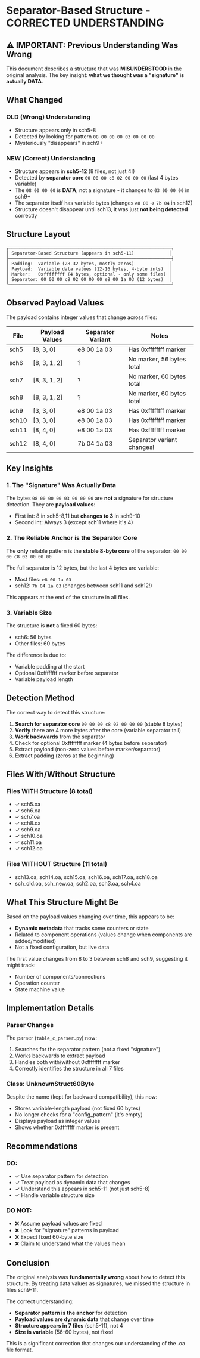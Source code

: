 # Separator-Based Structure - CORRECTED UNDERSTANDING

## ⚠️ IMPORTANT: Previous Understanding Was Wrong

This document describes a structure that was **MISUNDERSTOOD** in the original analysis. The key insight: **what we thought was a "signature" is actually DATA**.

## What Changed

### OLD (Wrong) Understanding
- Structure appears only in sch5-8
- Detected by looking for pattern `08 00 00 00 03 00 00 00`
- Mysteriously "disappears" in sch9+

### NEW (Correct) Understanding  
- Structure appears in **sch5-12** (8 files, not just 4!)
- Detected by **separator core** `00 00 00 c8 02 00 00 00` (last 4 bytes variable)
- The `08 00 00 00` is **DATA**, not a signature - it changes to `03 00 00 00` in sch9+
- The separator itself has variable bytes (changes `e8 00` → `7b 04` in sch12)
- Structure doesn't disappear until sch13, it was just **not being detected** correctly

## Structure Layout

```
┌─────────────────────────────────────────────────────────────┐
│ Separator-Based Structure (appears in sch5-11)             │
├─────────────────────────────────────────────────────────────┤
│ Padding:  Variable (28-32 bytes, mostly zeros)             │
│ Payload:  Variable data values (12-16 bytes, 4-byte ints)  │
│ Marker:   0xffffffff (4 bytes, optional - only some files) │
│ Separator: 00 00 00 c8 02 00 00 00 e8 00 1a 03 (12 bytes)  │
└─────────────────────────────────────────────────────────────┘
```

## Observed Payload Values

The payload contains integer values that change across files:

| File    | Payload Values     | Separator Variant | Notes                          |
|---------|--------------------|-------------------|--------------------------------|
| sch5    | [8, 3, 0]          | e8 00 1a 03      | Has 0xffffffff marker          |
| sch6    | [8, 3, 1, 2]       | ?                | No marker, 56 bytes total      |
| sch7    | [8, 3, 1, 2]       | ?                | No marker, 60 bytes total      |
| sch8    | [8, 3, 1, 2]       | ?                | No marker, 60 bytes total      |
| sch9    | [3, 3, 0]          | e8 00 1a 03      | Has 0xffffffff marker          |
| sch10   | [3, 3, 0]          | e8 00 1a 03      | Has 0xffffffff marker          |
| sch11   | [8, 4, 0]          | e8 00 1a 03      | Has 0xffffffff marker          |
| sch12   | [8, 4, 0]          | 7b 04 1a 03      | Separator variant changes!     |

## Key Insights

### 1. The "Signature" Was Actually Data
The bytes `08 00 00 00 03 00 00 00` are **not** a signature for structure detection. They are **payload values**:
- First int: 8 in sch5-8,11 but **changes to 3** in sch9-10
- Second int: Always 3 (except sch11 where it's 4)

### 2. The Reliable Anchor is the Separator Core
The **only** reliable pattern is the **stable 8-byte core** of the separator: `00 00 00 c8 02 00 00 00`

The full separator is 12 bytes, but the last 4 bytes are variable:
- Most files: `e8 00 1a 03`
- sch12: `7b 04 1a 03` (changes between sch11 and sch12!)

This appears at the end of the structure in all files.

### 3. Variable Size
The structure is **not** a fixed 60 bytes:
- sch6: 56 bytes
- Other files: 60 bytes

The difference is due to:
- Variable padding at the start
- Optional 0xffffffff marker before separator
- Variable payload length

## Detection Method

The correct way to detect this structure:

1. **Search for separator core** `00 00 00 c8 02 00 00 00` (stable 8 bytes)
2. **Verify** there are 4 more bytes after the core (variable separator tail)
3. **Work backwards** from the separator
4. Check for optional 0xffffffff marker (4 bytes before separator)
5. Extract payload (non-zero values before marker/separator)
6. Extract padding (zeros at the beginning)

## Files With/Without Structure

### Files WITH Structure (8 total)
- ✓ sch5.oa
- ✓ sch6.oa
- ✓ sch7.oa
- ✓ sch8.oa
- ✓ sch9.oa
- ✓ sch10.oa
- ✓ sch11.oa
- ✓ sch12.oa

### Files WITHOUT Structure (11 total)
- sch13.oa, sch14.oa, sch15.oa, sch16.oa, sch17.oa, sch18.oa
- sch_old.oa, sch_new.oa, sch2.oa, sch3.oa, sch4.oa

## What This Structure Might Be

Based on the payload values changing over time, this appears to be:
- **Dynamic metadata** that tracks some counters or state
- Related to component operations (values change when components are added/modified)
- Not a fixed configuration, but live data

The first value changes from 8 to 3 between sch8 and sch9, suggesting it might track:
- Number of components/connections
- Operation counter
- State machine value

## Implementation Details

### Parser Changes
The parser (`table_c_parser.py`) now:
1. Searches for the separator pattern (not a fixed "signature")
2. Works backwards to extract payload
3. Handles both with/without 0xffffffff marker
4. Correctly identifies the structure in all 7 files

### Class: UnknownStruct60Byte
Despite the name (kept for backward compatibility), this now:
- Stores variable-length payload (not fixed 60 bytes)
- No longer checks for a "config_pattern" (it's empty)
- Displays payload as integer values
- Shows whether 0xffffffff marker is present

## Recommendations

### DO:
- ✓ Use separator pattern for detection
- ✓ Treat payload as dynamic data that changes
- ✓ Understand this appears in sch5-11 (not just sch5-8)
- ✓ Handle variable structure size

### DO NOT:
- ❌ Assume payload values are fixed
- ❌ Look for "signature" patterns in payload
- ❌ Expect fixed 60-byte size
- ❌ Claim to understand what the values mean

## Conclusion

The original analysis was **fundamentally wrong** about how to detect this structure. By treating data values as signatures, we missed the structure in files sch9-11.

The correct understanding:
- **Separator pattern is the anchor** for detection
- **Payload values are dynamic data** that change over time
- **Structure appears in 7 files** (sch5-11), not 4
- **Size is variable** (56-60 bytes), not fixed

This is a significant correction that changes our understanding of the .oa file format.
